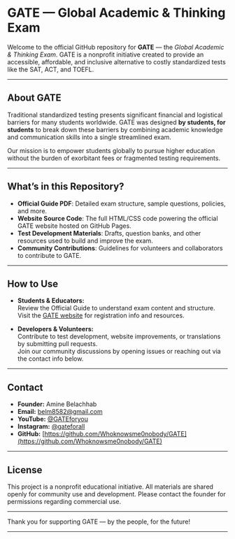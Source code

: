 # GATE — Global Academic & Thinking Exam

Welcome to the official GitHub repository for **GATE** — the *Global Academic & Thinking Exam*. GATE is a nonprofit initiative created to provide an accessible, affordable, and inclusive alternative to costly standardized tests like the SAT, ACT, and TOEFL.

---

## About GATE

Traditional standardized testing presents significant financial and logistical barriers for many students worldwide. GATE was designed **by students, for students** to break down these barriers by combining academic knowledge and communication skills into a single streamlined exam.

Our mission is to empower students globally to pursue higher education without the burden of exorbitant fees or fragmented testing requirements.

---

## What’s in this Repository?

- **Official Guide PDF**: Detailed exam structure, sample questions, policies, and more.
- **Website Source Code**: The full HTML/CSS code powering the official GATE website hosted on GitHub Pages.
- **Test Development Materials**: Drafts, question banks, and other resources used to build and improve the exam.
- **Community Contributions**: Guidelines for volunteers and collaborators to contribute to GATE.

---

## How to Use

- **Students & Educators:**  
  Review the Official Guide to understand exam content and structure.  
  Visit the [GATE website](https://whoknowsme0nobody.github.io/GATE/) for registration info and resources.

- **Developers & Volunteers:**  
  Contribute to test development, website improvements, or translations by submitting pull requests.  
  Join our community discussions by opening issues or reaching out via the contact info below.

---

## Contact

- **Founder:** Amine Belachhab  
- **Email:** [belm8582@gmail.com](mailto:belm8582@gmail.com)  
- **YouTube:** [@GATEforyou](https://www.youtube.com/@GATEforyou)  
- **Instagram:** [@gateforall](https://www.instagram.com/gateforall)  
- **GitHub:** [https://github.com/Whoknowsme0nobody/GATE](https://github.com/Whoknowsme0nobody/GATE)

---

## License

This project is a nonprofit educational initiative. All materials are shared openly for community use and development. Please contact the founder for permissions regarding commercial use.

---

Thank you for supporting GATE — by the people, for the future!

---
